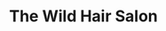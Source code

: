 ---
title: "The Wild Hair Salon"
url: /grand-junction/the-wild-hair-salon-highway-50/
shop: Friseur
---
